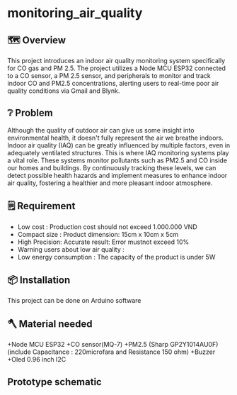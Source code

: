 # monitoring_air_quality
## 🗺️ Overview
This project introduces an indoor air quality monitoring system specifically for CO gas and PM 2.5. The project utilizes a Node MCU ESP32 connected to a CO sensor, a PM 2.5 sensor, and peripherals to monitor and track indoor CO and PM2.5 concentrations, alerting users to real-time poor air quality conditions via Gmail and Blynk. 
## ❔ Problem 
Although the quality of outdoor air can give us some insight into environmental health, it doesn't fully represent the air we breathe indoors. Indoor air quality (IAQ) can be greatly influenced by multiple factors, even in adequately ventilated structures. This is where IAQ monitoring systems play a vital role. These systems monitor pollutants such as PM2.5 and CO inside our homes and buildings. By continuously tracking these levels, we can detect possible health hazards and implement measures to enhance indoor air quality, fostering a healthier and more pleasant indoor atmosphere. 
## 🗒️ Requirement 
- Low cost : Production cost should not exceed 1.000.000 VND
- Compact size : Product dimension: 15cm x 10cm x 5cm
- High Precision: Accurate result: Error mustnot exceed 10%
- Warning users about low air quality : 
- Low energy consumption : The capacity of the product is under 5W 
## 📦 Installation 
This project can be done on Arduino software
## 🪓 Material needed
+Node MCU ESP32 
+CO sensor(MQ-7) 
+PM2.5 (Sharp GP2Y1014AU0F)(include Capacitance : 220microfara and Resistance 150 ohm) 
+Buzzer  
+Oled 0.96 inch I2C 
## Prototype schematic
